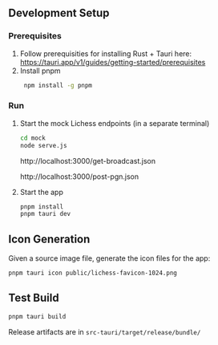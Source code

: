 ## Development Setup

### Prerequisites

1. Follow prerequisities for installing Rust + Tauri here: https://tauri.app/v1/guides/getting-started/prerequisites
2. Install pnpm
   ```bash
    npm install -g pnpm
    ```

### Run

1. Start the mock Lichess endpoints (in a separate terminal)

    ```bash
    cd mock
    node serve.js
    ```

    http://localhost:3000/get-broadcast.json

    http://localhost:3000/post-pgn.json

2. Start the app

    ```bash
    pnpm install
    pnpm tauri dev
    ```

## Icon Generation

Given a source image file, generate the icon files for the app:

```bash
pnpm tauri icon public/lichess-favicon-1024.png
```

## Test Build

```bash
pnpm tauri build
```

Release artifacts are in `src-tauri/target/release/bundle/`

